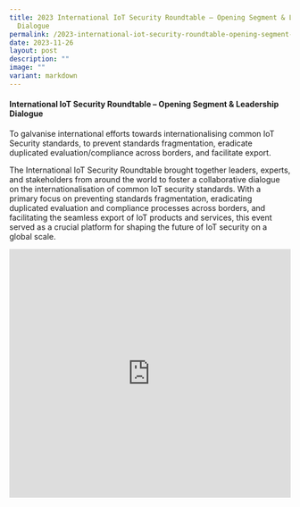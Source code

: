 ```yaml
---
title: 2023 International IoT Security Roundtable – Opening Segment & Leadership
  Dialogue
permalink: /2023-international-iot-security-roundtable-opening-segment-leadership-dialogue/
date: 2023-11-26
layout: post
description: ""
image: ""
variant: markdown
---
```

#### **International IoT Security Roundtable – Opening Segment &amp; Leadership Dialogue**

To galvanise international efforts towards internationalising common IoT Security standards, to prevent standards fragmentation, eradicate duplicated evaluation/compliance across borders, and facilitate export. 

The International IoT Security Roundtable brought together leaders, experts, and stakeholders from around the world to foster a collaborative dialogue on the internationalisation of common IoT security standards. With a primary focus on preventing standards fragmentation, eradicating duplicated evaluation and compliance processes across borders, and facilitating the seamless export of IoT products and services, this event served as a crucial platform for shaping the future of IoT security on a global scale. 

<iframe allowfullscreen="" allow="accelerometer; autoplay; clipboard-write; encrypted-media; gyroscope; picture-in-picture; web-share" frameborder="0" title="YouTube video player" src="https://www.youtube.com/embed/okVGbxYPywk?si=y-z3tqqXZRcdeSKp" width="100%" height="445"></iframe>